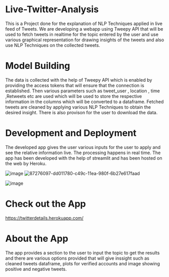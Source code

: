 # Live-Twitter-Analysis
This is a Project done for the explanation of NLP Techniques applied in live feed of Tweets.
We are developing a webapp using Tweepy API that will be used to fetch tweets in realtime for the topic entered by the user and use various graphical representation for drawing insights of the tweets and also use NLP Techniques on the collected tweets.

# Model Building

The data is collected with the help of Tweepy API which is enabled by providing the access tokens that will ensure that the connection is established. Then various parameters such as tweet_user , location , time ,Retweets etc  are used which will be used to store the respective information in the columns which will be converted to a dataframe.
Fetched tweets are cleaned by applying various NLP Techniques to obtain the desired insight. There is also provison for the user to download the data.

# Development and Deployment

The developed app gives the user various inputs for the user to apply and see the relative information live. 
The processing happens in real time.
The app has been developed with the help of streamlit and has been hosted on the web by Heroku.




   ![image](https://user-images.githubusercontent.com/76935226/140599362-a0a7176b-abb7-462d-aeda-26aff2cfdf47.png)           ![87276097-dd011780-c49c-11ea-980f-6b27e617faad](https://user-images.githubusercontent.com/76935226/140599299-224e4406-cf76-47c4-bb68-c6ee31d00099.png)

![image](https://user-images.githubusercontent.com/76935226/140599325-3d3673c7-49ba-493d-ad72-fc346d7e4b20.png)

# Check out the App
https://twitterdetails.herokuapp.com/

# About the App
The app provides a section to the user to input the topic to get the results and there are various options provided that will give inssight such as cleaned tweets dataframe, plots for verified accounts and image showing positive and negative tweets. 
















